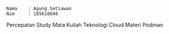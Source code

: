 ```
Nama    : Agung Setiawan
Nim     : 185610048
```
Percepatan Study Mata Kuliah Teknologi Cloud Materi Podman
